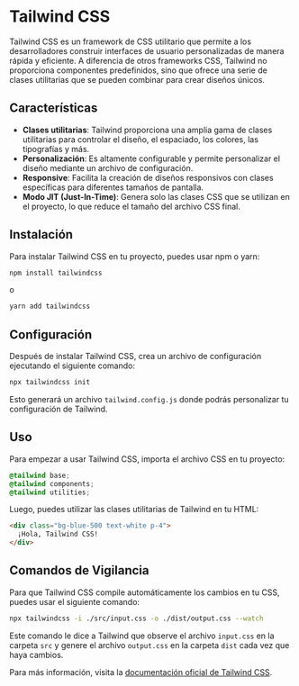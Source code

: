 # Tailwind CSS

Tailwind CSS es un framework de CSS utilitario que permite a los desarrolladores construir interfaces de usuario personalizadas de manera rápida y eficiente. A diferencia de otros frameworks CSS, Tailwind no proporciona componentes predefinidos, sino que ofrece una serie de clases utilitarias que se pueden combinar para crear diseños únicos.

## Características

- **Clases utilitarias**: Tailwind proporciona una amplia gama de clases utilitarias para controlar el diseño, el espaciado, los colores, las tipografías y más.
- **Personalización**: Es altamente configurable y permite personalizar el diseño mediante un archivo de configuración.
- **Responsive**: Facilita la creación de diseños responsivos con clases específicas para diferentes tamaños de pantalla.
- **Modo JIT (Just-In-Time)**: Genera solo las clases CSS que se utilizan en el proyecto, lo que reduce el tamaño del archivo CSS final.

## Instalación

Para instalar Tailwind CSS en tu proyecto, puedes usar npm o yarn:

```bash
npm install tailwindcss
```

o

```bash
yarn add tailwindcss
```

## Configuración

Después de instalar Tailwind CSS, crea un archivo de configuración ejecutando el siguiente comando:

```bash
npx tailwindcss init
```

Esto generará un archivo `tailwind.config.js` donde podrás personalizar tu configuración de Tailwind.

## Uso

Para empezar a usar Tailwind CSS, importa el archivo CSS en tu proyecto:

```css
@tailwind base;
@tailwind components;
@tailwind utilities;
```

Luego, puedes utilizar las clases utilitarias de Tailwind en tu HTML:

```html
<div class="bg-blue-500 text-white p-4">
  ¡Hola, Tailwind CSS!
</div>
```

## Comandos de Vigilancia

Para que Tailwind CSS compile automáticamente los cambios en tu CSS, puedes usar el siguiente comando:

```bash
npx tailwindcss -i ./src/input.css -o ./dist/output.css --watch
```

Este comando le dice a Tailwind que observe el archivo `input.css` en la carpeta `src` y genere el archivo `output.css` en la carpeta `dist` cada vez que haya cambios.

Para más información, visita la [documentación oficial de Tailwind CSS](https://tailwindcss.com/docs).

